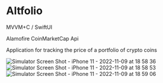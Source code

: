 # Altfolio

MVVM+C / SwiftUI 

Alamofire CoinMarketCap Api

Application for tracking the price of a portfolio of crypto coins

![Simulator Screen Shot - iPhone 11 - 2022-11-09 at 18 58 36](https://user-images.githubusercontent.com/104830313/200912585-e640c816-8d4e-49a6-8223-820851855490.png)
![Simulator Screen Shot - iPhone 11 - 2022-11-09 at 18 58 53](https://user-images.githubusercontent.com/104830313/200912600-52beb59e-df55-40d7-9a64-ed32f5083055.png)
![Simulator Screen Shot - iPhone 11 - 2022-11-09 at 18 59 06](https://user-images.githubusercontent.com/104830313/200912612-4e28d2fb-3a5d-42da-8d31-86573ded2760.png)
